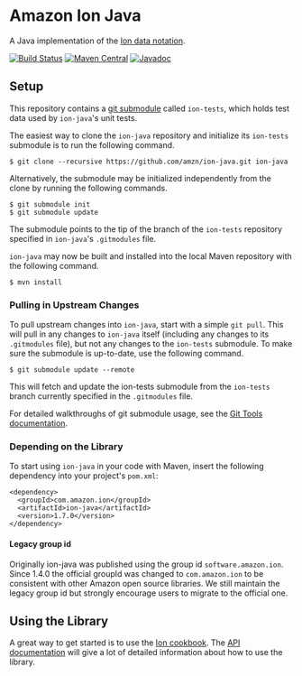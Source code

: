 # Amazon Ion Java
A Java implementation of the [Ion data notation](http://amzn.github.io/ion-docs).

[![Build Status](https://travis-ci.org/amzn/ion-java.svg?branch=master)](https://travis-ci.org/amzn/ion-java)
[![Maven Central](https://maven-badges.herokuapp.com/maven-central/com.amazon.ion/ion-java/badge.svg)](https://maven-badges.herokuapp.com/maven-central/com.amazon.ion/ion-java)
[![Javadoc](https://javadoc-badge.appspot.com/com.amazon.ion/ion-java.svg?label=javadoc)](http://www.javadoc.io/doc/com.amazon.ion/ion-java)

## Setup
This repository contains a [git submodule](https://git-scm.com/docs/git-submodule)
called `ion-tests`, which holds test data used by `ion-java`'s unit tests.

The easiest way to clone the `ion-java` repository and initialize its `ion-tests`
submodule is to run the following command.

```
$ git clone --recursive https://github.com/amzn/ion-java.git ion-java
```

Alternatively, the submodule may be initialized independently from the clone
by running the following commands.

```
$ git submodule init
$ git submodule update
```

The submodule points to the tip of the branch of the `ion-tests` repository
specified in `ion-java`'s `.gitmodules` file.

`ion-java` may now be built and installed into the local Maven repository with
the following command.

```
$ mvn install
```

### Pulling in Upstream Changes
To pull upstream changes into `ion-java`, start with a simple `git pull`.
This will pull in any changes to `ion-java` itself (including any changes
to its `.gitmodules` file), but not any changes to the `ion-tests`
submodule. To make sure the submodule is up-to-date, use the following
command.

```
$ git submodule update --remote
```

This will fetch and update the ion-tests submodule from the `ion-tests` branch
currently specified in the `.gitmodules` file.

For detailed walkthroughs of git submodule usage, see the
[Git Tools documentation](https://git-scm.com/book/en/v2/Git-Tools-Submodules).

### Depending on the Library

To start using `ion-java` in your code with Maven, insert the following
dependency into your project's `pom.xml`:

```
<dependency>
  <groupId>com.amazon.ion</groupId>
  <artifactId>ion-java</artifactId>
  <version>1.7.0</version>
</dependency>
```

#### Legacy group id

Originally ion-java was published using the group id `software.amazon.ion`. Since 1.4.0 the
official groupId was changed to `com.amazon.ion` to be consistent with other Amazon open
source libraries. We still maintain the legacy group id but strongly encourage users to migrate
to the official one.

## Using the Library
A great way to get started is to use the [Ion cookbook](http://amzn.github.io/ion-docs/cookbook.html).
The [API documentation](http://www.javadoc.io/doc/com.amazon.ion/ion-java) will give a lot
of detailed information about how to use the library.
